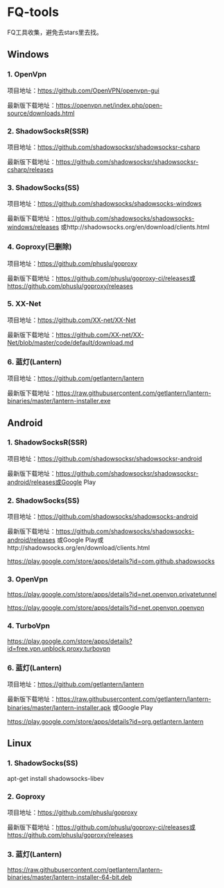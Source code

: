 # FQ-tools
FQ工具收集，避免去stars里去找。

## Windows
### 1. OpenVpn
项目地址：https://github.com/OpenVPN/openvpn-gui

最新版下载地址：https://openvpn.net/index.php/open-source/downloads.html

### 2. ShadowSocksR(SSR)
项目地址：https://github.com/shadowsocksr/shadowsocksr-csharp

最新版下载地址：https://github.com/shadowsocksr/shadowsocksr-csharp/releases

### 3. ShadowSocks(SS)
项目地址：https://github.com/shadowsocks/shadowsocks-windows

最新版下载地址：https://github.com/shadowsocks/shadowsocks-windows/releases 或http://shadowsocks.org/en/download/clients.html

### 4. Goproxy(已删除)
项目地址：https://github.com/phuslu/goproxy

最新版下载地址：https://github.com/phuslu/goproxy-ci/releases或https://github.com/phuslu/goproxy/releases

### 5. XX-Net
项目地址：https://github.com/XX-net/XX-Net

最新版下载地址：https://github.com/XX-net/XX-Net/blob/master/code/default/download.md

### 6. 蓝灯(Lantern)
项目地址：https://github.com/getlantern/lantern

最新版下载地址：https://raw.githubusercontent.com/getlantern/lantern-binaries/master/lantern-installer.exe

## Android
### 1. ShadowSocksR(SSR)
项目地址：https://github.com/shadowsocksr/shadowsocksr-android

最新版下载地址：https://github.com/shadowsocksr/shadowsocksr-android/releases或Google Play

### 2. ShadowSocks(SS)
项目地址：https://github.com/shadowsocks/shadowsocks-android

最新版下载地址：https://github.com/shadowsocks/shadowsocks-android/releases 或Google Play或http://shadowsocks.org/en/download/clients.html

https://play.google.com/store/apps/details?id=com.github.shadowsocks

### 3. OpenVpn
https://play.google.com/store/apps/details?id=net.openvpn.privatetunnel

https://play.google.com/store/apps/details?id=net.openvpn.openvpn

### 4. TurboVpn
https://play.google.com/store/apps/details?id=free.vpn.unblock.proxy.turbovpn

### 6. 蓝灯(Lantern)
项目地址：https://github.com/getlantern/lantern

最新版下载地址：https://raw.githubusercontent.com/getlantern/lantern-binaries/master/lantern-installer.apk 或Google Play 

https://play.google.com/store/apps/details?id=org.getlantern.lantern

## Linux
### 1. ShadowSocks(SS)
apt-get install shadowsocks-libev

### 2. Goproxy
项目地址：https://github.com/phuslu/goproxy

最新版下载地址：https://github.com/phuslu/goproxy-ci/releases或https://github.com/phuslu/goproxy/releases

### 3. 蓝灯(Lantern)
https://raw.githubusercontent.com/getlantern/lantern-binaries/master/lantern-installer-64-bit.deb

